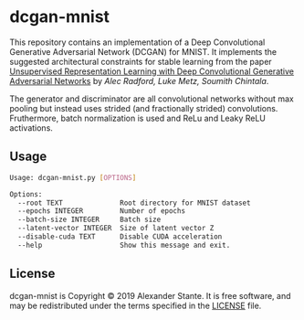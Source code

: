 # dcgan-mnist
This repository contains an implementation of a Deep Convolutional Generative Adversarial Network (DCGAN) for MNIST.
It implements the suggested architectural constraints for stable learning from the paper
[Unsupervised Representation Learning with Deep Convolutional Generative Adversarial Networks](https://arxiv.org/abs/1511.06434)
by *Alec Radford, Luke Metz, Soumith Chintala*.

The generator and discriminator are all convolutional networks without max pooling but instead uses strided (and 
fractionally strided) convolutions. Fruthermore, batch normalization is used and ReLu and Leaky ReLU activations.

## Usage
```sh
Usage: dcgan-mnist.py [OPTIONS]

Options:
  --root TEXT              Root directory for MNIST dataset
  --epochs INTEGER         Number of epochs
  --batch-size INTEGER     Batch size
  --latent-vector INTEGER  Size of latent vector Z
  --disable-cuda TEXT      Disable CUDA acceleration
  --help                   Show this message and exit.
```


## License
dcgan-mnist is Copyright © 2019 Alexander Stante. It is free software, and may be redistributed under the 
terms specified in the [LICENSE](/LICENSE) file.
